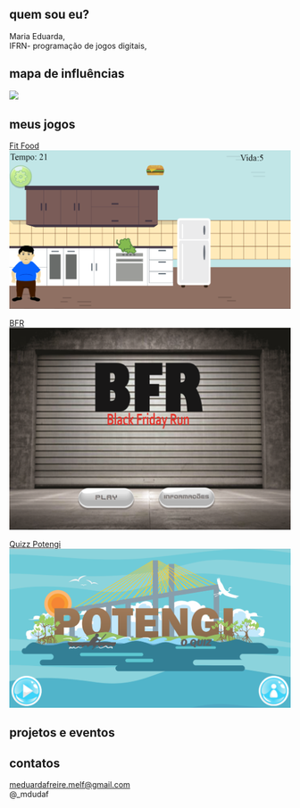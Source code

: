 ## quem sou eu?  
Maria Eduarda,  
IFRN- programação de jogos digitais,     
  
## mapa de influências
![](https://github.com/dudins/dudins.github.io/blob/master/map%20influence.png?raw=true)  

## meus jogos  
[Fit Food](https://mrbtrzmoraes.github.io/FitFood)  
![](https://github.com/dudins/dudins.github.io/blob/master/fitfood.png?raw=true)

[BFR](https://thaynanmedeiros.github.io/BFR/)  
![](https://github.com/dudins/dudins.github.io/blob/master/bfr.png?raw=true)  

[Quizz Potengi](https://mrbtrzmoraes.github.io/Quiz1/)  
![](https://github.com/dudins/dudins.github.io/blob/master/potengi.png?raw=true)  
  
## projetos e eventos  
  
## contatos  
meduardafreire.melf@gmail.com   
@_mdudaf
